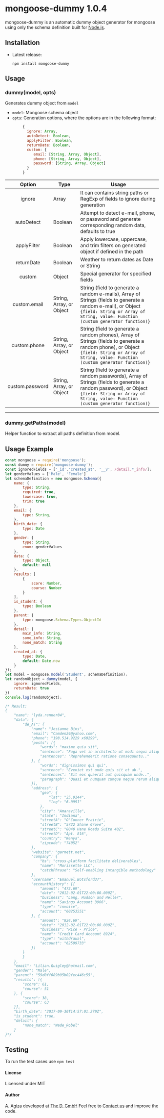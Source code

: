 # mongoose-dummy 1.0.4


mongoose-dummy is an automatic dummy object generator for mongoose using only the schema definition built for [Node.js](http://nodejs.org).

## Installation

  - Latest release:

        npm install mongoose-dummy

## Usage
### dummy(model, opts)
Generates dummy object from `model`
- `model`: Mongoose schema object
- `opts`: Generation options, where the options are in the following format:
```js
        {
          ignore: Array,
          autoDetect: Boolean,
          applyFilter: Boolean,
          returnDate: Boolean,
          custom: {
             email: [String, Array, Object],
             phone: [String, Array, Object],
             password: [String, Array, Object]
          }
        }
```
| Option | Type | Usage |
| :------: | ------ | ------ |
| ignore | Array | It can contains string paths or RegExp of fields to ignore during generation |
| autoDetect | Boolean | Attempt to detect e-mail, phone, or password and generate corresponding random data, defaults to true |
| applyFilter | Boolean | Apply lowercase, uppercase, and trim filters on generated object if defined in the path |
| returnDate | Boolean | Weather to return dates as Date or String |
| custom | Object | Special generator for specified fields |
| custom.email | String, Array, or Object | String (field to generate a random e-mails), Array of Strings (fields to generate a random e-mail), or Object `{field: String or Array of String, value: Function (custom generator function)}`
| custom.phone | String, Array, or Object | String (field to generate a random phones), Array of Strings (fields to generate a random phone), or Object `{field: String or Array of String, value: Function (custom generator function)}`
| custom.password | String, Array, or Object | String (field to generate a random passwords), Array of Strings (fields to generate a random password), or Object `{field: String or Array of String, value: Function (custom generator function)}`
----------

### dummy.getPaths(model)
Helper function to extract all paths definition from model.
## Usage Example
```js
const mongoose = require('mongoose');
const dummy = require('mongoose-dummy');
const ignoredFields = ['_id','created_at', '__v', /detail.*_info/];
let genderValues = ['Male', 'Female']
let schemaDefinition = new mongoose.Schema({
    name: {
        type: String,
        required: true,
        lowercase: true,
        trim: true
    },
    email: {
        type: String,
    },
    birth_date: {
        type: Date
    },
    gender: {
        type: String,
        enum: genderValues
    },
    data: {
        type: Object,
        default: null
    },
    results: [
        {
            score: Number,
            course: Number
        }
    ],
    is_student: {
        type: Boolean
    },
    parent: {
        type: mongoose.Schema.Types.ObjectId
    },
    detail: {
        main_info: String,
        some_info: String,
        none_match: String
    },
    created_at: {
        type: Date,
        default: Date.now
    }
});
let model = mongoose.model('Student', schemaDefinition);
let randomObject = dummy(model, {
    ignore: ignoredFields,
    returnDate: true
})
console.log(randomObject);

/* Result:
{
    "name": "lyda.renner84",
    "data": {
        "de_AT": {
            "name": "Josianne Bins",
            "email": "Camden24@yahoo.com",
            "phone": "198.514.9229 x60299",
            "posts": [{
                "words": "maxime quia sit",
                "sentence": "Fuga vel in architecto ut modi sequi aliquam debitis.",
                "sentences": "Reprehenderit ratione consequuntu.."
            }, {
                "words": "dignissimos qui qui",
                "sentence": "Eveniet est unde quis sit et ab.",
                "sentences": "Sit eos quaerat aut quisquam unde..",
                "paragraph": "Quasi et numquam cumque neque rerum aliquam ullam.."
            }],
            "address": {
                "geo": {
                    "lat": "25.9144",
                    "lng": "6.0991"
                },
                "city": "Amaraville",
                "state": "Indiana",
                "streetA": "O'Conner Prairie",
                "streetB": "5722 Shane Grove",
                "streetC": "8040 Hane Roads Suite 402",
                "streetD": "Apt. 816",
                "country": "Kenya",
                "zipcode": "74052"
            },
            "website": "garnett.net",
            "company": {
                "bs": "cross-platform facilitate deliverables",
                "name": "Morissette LLC",
                "catchPhrase": "Self-enabling intangible methodology"
            },
            "username": "Emanuel.Botsford37",
            "accountHistory": [{
                "amount": "473.69",
                "date": "2012-02-01T22:00:00.000Z",
                "business": "Lang, Hudson and Heller",
                "name": "Savings Account 3906",
                "type": "invoice",
                "account": "60253551"
            }, {
                "amount": "824.69",
                "date": "2012-02-01T22:00:00.000Z",
                "business": "Rice - Price",
                "name": "Credit Card Account 8924",
                "type": "withdrawal",
                "account": "62599733"
            }]
        }
        }
    },
    "email": "Lilian.Quigley@hotmail.com",
    "gender": "Male",
    "parent": "59d0ff689b95b02fec446c55",
    "results": [{
        "score": 61,
        "course": 51
    }, {
        "score": 38,
        "course": 63
    }],
    "birth_date": "2017-09-30T14:57:01.279Z",
    "is_student": true,
    "detail": {
        "none_match": "Wade_Robel"
    }
}*/
```
## Testing
To run the test cases use `npm test`

#### License
Licensed under MIT

#### Author
A. Agiza developed at [The D. GmbH](https://thed.io)
Feel free to [Contact us](mailto:info@thed.io) and improve the code.
